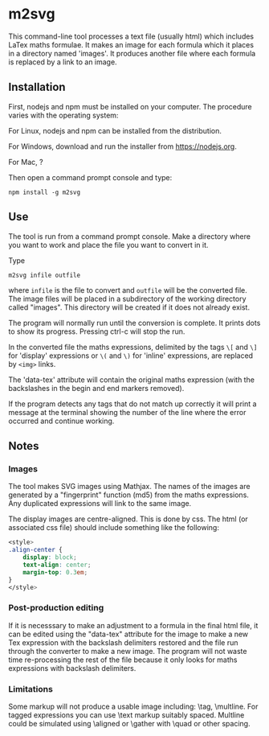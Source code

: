 # m2svg
This command-line tool processes a text file (usually html) which includes LaTex maths formulae. It makes an image for each formula which it places in a directory named 'images'. It produces another file where each formula is replaced by a link to an image.

## Installation
First, nodejs and npm must be installed on your computer. The procedure varies with the operating system:

For Linux, nodejs and npm can be installed from the distribution.

For Windows, download and run the installer from https://nodejs.org.

For Mac, ?

Then open a command prompt console and type:

`npm install -g m2svg`

## Use
The tool is run from a command prompt console. Make a directory where you want to work and place the file you want to convert in it.

Type

`m2svg infile outfile`

where `infile` is the file to convert and `outfile` will be the converted file. The image files will be placed in a subdirectory of the working directory called "images". This directory will be created if it does not already exist.

The program will normally run until the conversion is complete. It prints dots to show its progress. Pressing ctrl-c will stop the run.

In the converted file the maths expressions, delimited by the tags `\[` and `\]` for 'display' expressions or `\(` and `\)` for 'inline' expressions, are replaced by `<img>` links.

The 'data-tex' attribute will contain the original maths expression (with the backslashes in the begin and end markers removed).

If the program detects any tags that do not match up correctly it will print a message at the terminal showing the number of the line where the error occurred and continue working.

## Notes
### Images
The tool makes SVG images using Mathjax. The names of the images are generated by a "fingerprint" function (md5) from the maths expressions. Any duplicated expressions will link to the same image.

The display images are centre-aligned. This is done by css. The html (or associated css file) should include something like the following:

```css
<style>
.align-center {
    display: block;
    text-align: center;
    margin-top: 0.3em;
}
</style>
```

### Post-production editing
If it is necesssary to make an adjustment to a formula in the final html file, it can be edited using the "data-tex" attribute for the image to make a new Tex expression with the backslash delimiters restored and the file run through the converter to make a new image. The program will not waste time re-processing the rest of the file because it only looks for maths expressions with backslash delimiters.

### Limitations
Some markup will not produce a usable image including: \tag, \multline. For tagged expressions you can use \text markup suitably spaced. Multline could be simulated using \aligned or \gather with \quad or other spacing.